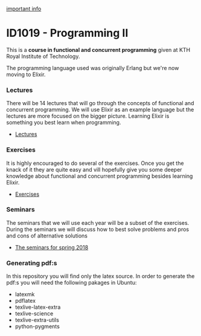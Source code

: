 [important info](./functional.jpg)
# ID1019 - Programming II
This is a **course in functional and concurrent programming** given at KTH Royal Institute of Technology. 

The programming language used was originally Erlang but we're now moving to Elixir.

### Lectures

There will be 14 lectures that will go through the concepts of
functional and concurrent programming. We will use Elixir as an
example language but the lectures are more focused on the bigger
picture. Learning Elixir is something you best learn when programming.

- [Lectures](lectures)

### Exercises

It is highly encouraged to do several of the exercises. Once you get the
knack of it they are quite easy and vill hopefully give you some
deeper knowledge about functional and concurrent programming besides
learning Elixir.

- [Exercises](exercises)


### Seminars

The seminars that we will use each year will be a subset of the
exercises. During the seminars we will discuss how to best solve
problems and pros and cons of alternative solutions

- [The seminars for spring 2018](Seminars2018.md)


### Generating pdf:s

In this repository you will find only the latex source. In order to
generate the pdf:s you will need the following pakages in Ubuntu:

- latexmk
- pdflatex
- texlive-latex-extra
- texlive-science
- texlive-extra-utils
- python-pygments
